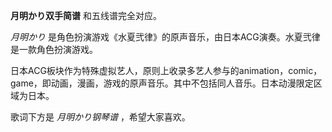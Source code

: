 

**月明かり双手简谱** 和五线谱完全对应。

_月明かり_ 是角色扮演游戏《水夏弐律》的原声音乐，由日本ACG演奏。水夏弐律是一款角色扮演游戏。

日本ACG板块作为特殊虚拟艺人，原则上收录多艺人参与的animation，comic，game，即动画，漫画，游戏的原声音乐。其中不包括同人音乐。日本动漫限定区域为日本。

歌词下方是 _月明かり钢琴谱_ ，希望大家喜欢。

